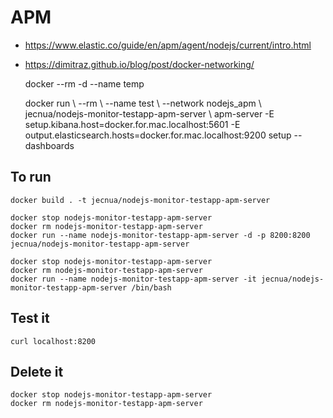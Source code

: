 # APM

-   <https://www.elastic.co/guide/en/apm/agent/nodejs/current/intro.html>
-   <https://dimitraz.github.io/blog/post/docker-networking/>

    docker --rm -d --name temp

    docker run \\
      \--rm \\
      \--name test \\
      \--network nodejs_apm \\
      jecnua/nodejs-monitor-testapp-apm-server \\
      apm-server -E setup.kibana.host=docker.for.mac.localhost:5601 -E output.elasticsearch.hosts=docker.for.mac.localhost:9200 setup --dashboards

## To run

    docker build . -t jecnua/nodejs-monitor-testapp-apm-server

    docker stop nodejs-monitor-testapp-apm-server
    docker rm nodejs-monitor-testapp-apm-server
    docker run --name nodejs-monitor-testapp-apm-server -d -p 8200:8200 jecnua/nodejs-monitor-testapp-apm-server

    docker stop nodejs-monitor-testapp-apm-server
    docker rm nodejs-monitor-testapp-apm-server
    docker run --name nodejs-monitor-testapp-apm-server -it jecnua/nodejs-monitor-testapp-apm-server /bin/bash

## Test it

    curl localhost:8200

## Delete it

    docker stop nodejs-monitor-testapp-apm-server
    docker rm nodejs-monitor-testapp-apm-server
